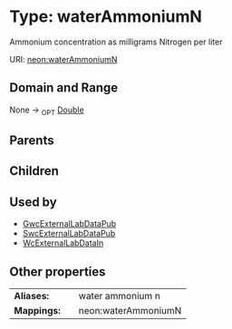 
# Type: waterAmmoniumN


Ammonium concentration as milligrams Nitrogen per liter

URI: [neon:waterAmmoniumN](https://data.neonscience.org/waterAmmoniumN)


## Domain and Range

None ->  <sub>OPT</sub> [Double](types/Double.md)

## Parents


## Children


## Used by

 * [GwcExternalLabDataPub](GwcExternalLabDataPub.md)
 * [SwcExternalLabDataPub](SwcExternalLabDataPub.md)
 * [WcExternalLabDataIn](WcExternalLabDataIn.md)

## Other properties

|  |  |  |
| --- | --- | --- |
| **Aliases:** | | water ammonium n |
| **Mappings:** | | neon:waterAmmoniumN |

